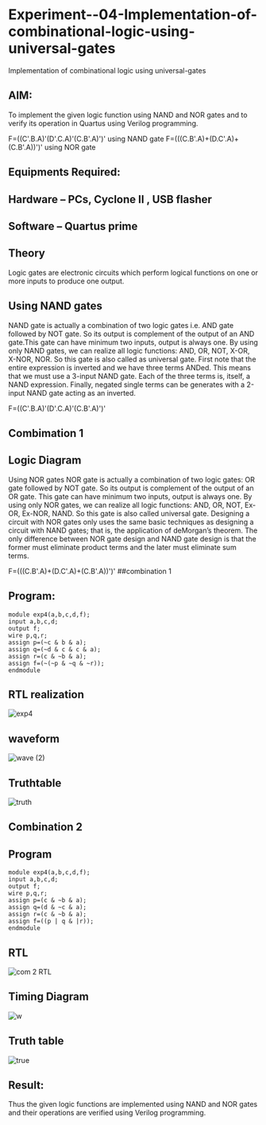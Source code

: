 # Experiment--04-Implementation-of-combinational-logic-using-universal-gates
Implementation of combinational logic using universal-gates
 
## AIM:
To implement the given logic function using NAND and NOR gates and to verify its operation in Quartus using Verilog programming.

F=((C'.B.A)'(D'.C.A)'(C.B'.A)')' using NAND gate
F=(((C.B'.A)+(D.C'.A)+(C.B'.A))')' using NOR gate
## Equipments Required:
## Hardware – PCs, Cyclone II , USB flasher
## Software – Quartus prime


## Theory
Logic gates are electronic circuits which perform logical functions on one or more inputs to produce one output. 

## Using NAND gates
NAND gate is actually a combination of two logic gates i.e. AND gate followed by NOT gate. So its output is complement of the output of an AND gate.This gate can have minimum two inputs, output is always one. By using only NAND gates, we can realize all logic functions: AND, OR, NOT, X-OR, X-NOR, NOR. So this gate is also called as universal gate. First note that the entire expression is inverted and we have three terms ANDed. This means that we must use a 3-input NAND gate. Each of the three terms is, itself, a NAND expression. Finally, negated single terms can be generates with a 2-input NAND gate acting as an inverted.

F=((C'.B.A)'(D'.C.A)'(C.B'.A)')'
## Combimation 1

## Logic Diagram

Using NOR gates
NOR gate is actually a combination of two logic gates: OR gate followed by NOT gate. So its output is complement of the output of an OR gate. This gate can have minimum two inputs, output is always one. By using only NOR gates, we can realize all logic functions: AND, OR, NOT, Ex-OR, Ex-NOR, NAND. So this gate is also called universal gate. Designing a circuit with NOR gates only uses the same basic techniques as designing a circuit with NAND gates; that is, the application of deMorgan’s theorem. The only difference between NOR gate design and NAND gate design is that the former must eliminate product terms and the later must eliminate sum terms.

F=(((C.B'.A)+(D.C'.A)+(C.B'.A))')'
##combination 1
## Program:
~~~
module exp4(a,b,c,d,f);
input a,b,c,d;
output f;
wire p,q,r;
assign p=(~c & b & a);
assign q=(~d & c & c & a);
assign r=(c & ~b & a);
assign f=(~(~p & ~q & ~r));
endmodule
~~~
## RTL realization
![exp4](https://user-images.githubusercontent.com/94506182/192531151-b3d75458-2483-47ff-b6b0-aa2283e150b9.png)
## waveform
![wave (2)](https://user-images.githubusercontent.com/94506182/192534402-f61c08fa-bcd4-4d46-917e-0e64bf139d0f.jpeg)

## Truthtable
![truth](https://user-images.githubusercontent.com/94506182/192531964-24bb47fc-563f-4aaf-a92a-68a50bd6d4c4.jpeg)


## Combination 2
## Program
~~~
module exp4(a,b,c,d,f);
input a,b,c,d;
output f;
wire p,q,r;
assign p=(c & ~b & a);
assign q=(d & ~c & a);
assign r=(c & ~b & a);
assign f=((p | q & |r));
endmodule
~~~
## RTL
![com 2 RTL](https://user-images.githubusercontent.com/94506182/192535255-7a388b5b-99df-409c-b289-72eb269d7d9e.png)

## Timing Diagram
![w](https://user-images.githubusercontent.com/94506182/192535483-fb5a899d-17ce-4f78-8b80-e62dc5b58aa4.jpeg)
## Truth table
![true](https://user-images.githubusercontent.com/94506182/192536648-29c09fdc-c528-44eb-bd73-cedb438abc68.jpeg)

## Result:
Thus the given logic functions are implemented using NAND and NOR gates and their operations are verified using Verilog programming.
